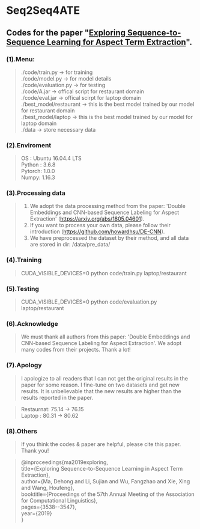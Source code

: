 # Seq2Seq4ATE

## Codes for the paper "[Exploring Sequence-to-Sequence Learning for Aspect Term Extraction](https://www.aclweb.org/anthology/P19-1344.pdf)".

### (1).Menu:  
> ./code/train.py -> for training  
> ./code/model.py -> for model details  
> ./code/evaluation.py -> for testing  
> ./code/A.jar -> offical script for restaurant domain  
> ./code/eval.jar -> offical scirpt for laptop domain  
> ./best_model/restaurant -> this is the best model trained by our model for restaurant domain  
> ./best_model/laptop -> this is the best model trained by our model for laptop domain  
> ./data -> store necessary data  


### (2).Enviroment
> OS         : Ubuntu 16.04.4 LTS  
> Python : 3.6.8  
> Pytorch: 1.0.0  
> Numpy: 1.16.3  

### (3).Processing data  
> 1. We adopt the data processing method from the paper: 'Double Embeddings and CNN-based Sequence Labeling for Aspect Extraction' (https://arxiv.org/abs/1805.04601).  
> 2. If you want to process your own data, please follow their introduction (https://github.com/howardhsu/DE-CNN).  
> 3. We have preprocessed the dataset by their method, and all data are stored in dir: /data/pre_data/  


### (4).Training
> CUDA_VISIBLE_DEVICES=0 python code/train.py laptop/restaurant

### (5).Testing
> CUDA_VISIBLE_DEVICES=0 python code/evaluation.py laptop/restaurant


### (6).Acknowledge
> We must thank all authors from this paper: 'Double Embeddings and CNN-based Sequence Labeling for Aspect Extraction'. We adopt many codes from their projects. Thank a lot!

### (7).Apology
> I apologize to all readers that I can not get the original results in the paper for some reason. I fine-tune on two datasets and get new results. It is unbelievable that the new results are higher than the results reported in the paper. 

> Restaurnat: 75.14 -> 76.15  
> Laptop    : 80.31 -> 80.62  

### (8).Others
> If you think the codes & paper are helpful, please cite this paper. Thank you!  

> @inproceedings{ma2019exploring,  
>   title={Exploring Sequence-to-Sequence Learning in Aspect Term Extraction},  
>              author={Ma, Dehong and Li, Sujian and Wu, Fangzhao and Xie, Xing and Wang, Houfeng},  
>              booktitle={Proceedings of the 57th Annual Meeting of the Association for Computational Linguistics},  
>              pages={3538--3547},  
>             year={2019}  
> }



